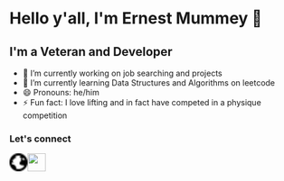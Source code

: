 # Hello y'all, I'm Ernest Mummey 👋

## I'm a Veteran and Developer 
- 🔭 I’m currently working on job searching and projects
- 🌱 I’m currently learning Data Structures and Algorithms on leetcode
- 😄 Pronouns: he/him
- ⚡ Fun fact: I love lifting and in fact have competed in a physique competition

### Let's connect
[<img align="left" height="32"  width="32px" background-color="#0A66C2" alt="portfolio" src="https://raw.githubusercontent.com/iconic/open-iconic/master/svg/globe.svg" />][website]
[<img align="left" height="32" width="32" src="https://cdn.jsdelivr.net/npm/simple-icons@v6/icons/linkedin.svg" />][linkedIn]



[website]: https://ernestmummey.github.io/
[linkedIn]: https://www.linkedin.com/in/ernest-mummey/